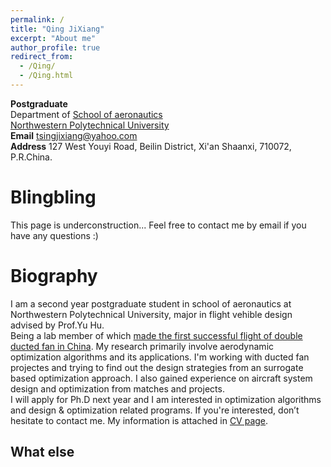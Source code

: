 ```yaml
---
permalink: /
title: "Qing JiXiang"
excerpt: "About me"
author_profile: true
redirect_from: 
  - /Qing/
  - /Qing.html
---
```

**Postgraduate**  
Department of 
[School of aeronautics ](http://hangkong.nwpu.edu.cn/home/overview.htm)  
[Northwestern Polytechnical University](http://en.nwpu.edu.cn/ "Northwestern Polytechnical University")  
**Email** tsingjixiang@yahoo.com  
**Address** 127 West Youyi Road, Beilin District, Xi'an Shaanxi, 710072, P.R.China.

Blingbling
======
This page is underconstruction...
Feel free to contact me by email if you have any questions :)

Biography
======
I am a second year postgraduate student in school of aeronautics at Northwestern Polytechnical University, major in flight vehible design advised by Prof.Yu Hu.  
Being a lab member of which [made the first successful flight of double ducted fan in China](http://www.miit.gov.cn/n1146290/n1146402/n1146445/c5637908/content.html). My research primarily involve aerodynamic optimization algorithms and its applications. I'm working with ducted fan projectes and trying to find out the design strategies from an surrogate based optimization approach. I also gained experience on aircraft system design and optimization from matches and projects.  
I will apply for Ph.D next year and I am interested in optimization algorithms and design & optimization related programs. If you're interested, don’t hesitate to contact me. My information is attached in [CV page](https://tsingqaq.github.io/cv/).



What else
------
